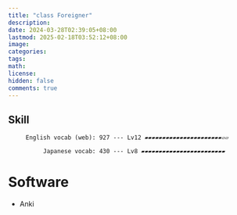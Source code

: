 ```yaml
---
title: "class Foreigner"
description: 
date: 2024-03-28T02:39:05+08:00
lastmod: 2025-02-18T03:52:12+08:00
image: 
categories: 
tags: 
math: 
license: 
hidden: false
comments: true
---
```

## Skill

         English vocab (web): 927 --- Lv12 ▰▰▰▰▰▰▰▰▰▰▰▰▰▰▰▰▰▰▰▰▰▰▱▱

              Japanese vocab: 430 --- Lv8 ▰▰▰▰▰▰▰▰▰▰▰▰▰▰▰▰▰▰▰▰▰▰▰▰

# Software
- Anki
